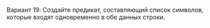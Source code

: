 Вариант 19:
Создайте предикат, составляющий список символов, которые входят одновременно в обе данных строки.

